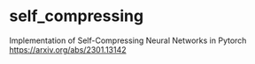 # self_compressing
Implementation of Self-Compressing Neural Networks in Pytorch https://arxiv.org/abs/2301.13142
